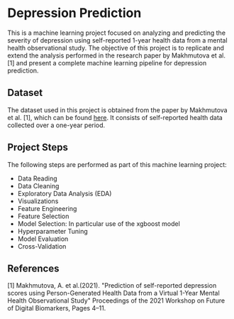 # Depression Prediction

This is a machine learning project focused on analyzing and predicting the severity of depression using self-reported 1-year health data from a mental health observational study. The objective of this project is to replicate and extend the analysis performed in the research paper by Makhmutova et al. [1] and present a complete machine learning pipeline for depression prediction.

## Dataset

The dataset used in this project is obtained from the paper by Makhmutova et al. [1], which can be found [here](https://github.com/jloayza10/depression_prediction_project/blob/master/data/raw/makhmutova2021.pdf). It consists of self-reported health data collected over a one-year period.

## Project Steps

The following steps are performed as part of this machine learning project:

- Data Reading
- Data Cleaning
- Exploratory Data Analysis (EDA)
- Visualizations
- Feature Engineering
- Feature Selection
- Model Selection: In particular use of the xgboost model
- Hyperparameter Tuning
- Model Evaluation
- Cross-Validation

## References

[1] Makhmutova, A. et al.(2021). "Prediction of self-reported depression scores using Person-Generated Health Data from a Virtual 1-Year Mental Health Observational Study"  Proceedings of the 2021 Workshop on Future of Digital Biomarkers, Pages 4–11.
